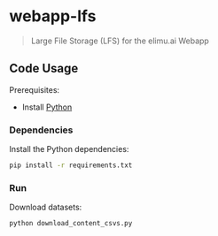 # webapp-lfs

> Large File Storage (LFS) for the elimu.ai Webapp

## Code Usage

Prerequisites:

- Install [Python](https://www.python.org/)

### Dependencies

Install the Python dependencies:

```bash
pip install -r requirements.txt
```

### Run

Download datasets:

```bash
python download_content_csvs.py
```
